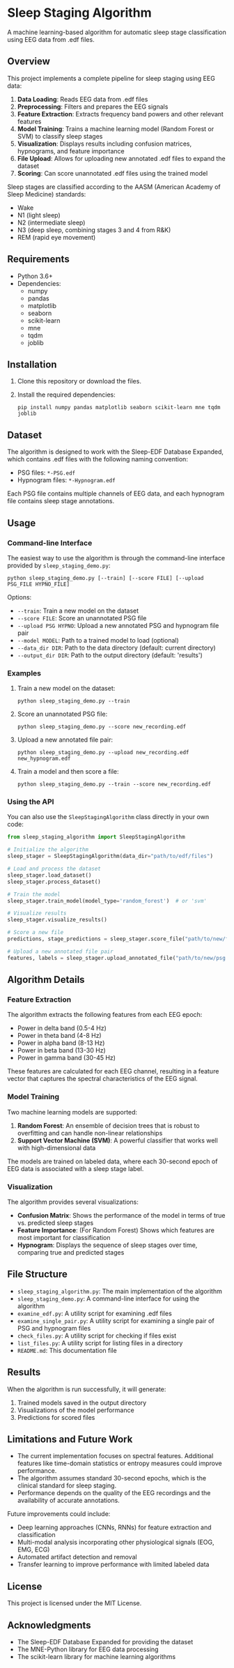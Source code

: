 # Sleep Staging Algorithm

A machine learning-based algorithm for automatic sleep stage classification using EEG data from .edf files.

## Overview

This project implements a complete pipeline for sleep staging using EEG data:

1. **Data Loading**: Reads EEG data from .edf files
2. **Preprocessing**: Filters and prepares the EEG signals
3. **Feature Extraction**: Extracts frequency band powers and other relevant features
4. **Model Training**: Trains a machine learning model (Random Forest or SVM) to classify sleep stages
5. **Visualization**: Displays results including confusion matrices, hypnograms, and feature importance
6. **File Upload**: Allows for uploading new annotated .edf files to expand the dataset
7. **Scoring**: Can score unannotated .edf files using the trained model

Sleep stages are classified according to the AASM (American Academy of Sleep Medicine) standards:
- Wake
- N1 (light sleep)
- N2 (intermediate sleep)
- N3 (deep sleep, combining stages 3 and 4 from R&K)
- REM (rapid eye movement)

## Requirements

- Python 3.6+
- Dependencies:
  - numpy
  - pandas
  - matplotlib
  - seaborn
  - scikit-learn
  - mne
  - tqdm
  - joblib

## Installation

1. Clone this repository or download the files.

2. Install the required dependencies:
   ```
   pip install numpy pandas matplotlib seaborn scikit-learn mne tqdm joblib
   ```

## Dataset

The algorithm is designed to work with the Sleep-EDF Database Expanded, which contains .edf files with the following naming convention:
- PSG files: `*-PSG.edf`
- Hypnogram files: `*-Hypnogram.edf`

Each PSG file contains multiple channels of EEG data, and each hypnogram file contains sleep stage annotations.

## Usage

### Command-line Interface

The easiest way to use the algorithm is through the command-line interface provided by `sleep_staging_demo.py`:

```
python sleep_staging_demo.py [--train] [--score FILE] [--upload PSG_FILE HYPNO_FILE]
```

Options:
- `--train`: Train a new model on the dataset
- `--score FILE`: Score an unannotated PSG file
- `--upload PSG HYPNO`: Upload a new annotated PSG and hypnogram file pair
- `--model MODEL`: Path to a trained model to load (optional)
- `--data_dir DIR`: Path to the data directory (default: current directory)
- `--output_dir DIR`: Path to the output directory (default: 'results')

### Examples

1. Train a new model on the dataset:
   ```
   python sleep_staging_demo.py --train
   ```

2. Score an unannotated PSG file:
   ```
   python sleep_staging_demo.py --score new_recording.edf
   ```

3. Upload a new annotated file pair:
   ```
   python sleep_staging_demo.py --upload new_recording.edf new_hypnogram.edf
   ```

4. Train a model and then score a file:
   ```
   python sleep_staging_demo.py --train --score new_recording.edf
   ```

### Using the API

You can also use the `SleepStagingAlgorithm` class directly in your own code:

```python
from sleep_staging_algorithm import SleepStagingAlgorithm

# Initialize the algorithm
sleep_stager = SleepStagingAlgorithm(data_dir="path/to/edf/files")

# Load and process the dataset
sleep_stager.load_dataset()
sleep_stager.process_dataset()

# Train the model
sleep_stager.train_model(model_type='random_forest')  # or 'svm'

# Visualize results
sleep_stager.visualize_results()

# Score a new file
predictions, stage_predictions = sleep_stager.score_file("path/to/new/file.edf")

# Upload a new annotated file pair
features, labels = sleep_stager.upload_annotated_file("path/to/new/psg.edf", "path/to/new/hypnogram.edf")
```

## Algorithm Details

### Feature Extraction

The algorithm extracts the following features from each EEG epoch:
- Power in delta band (0.5-4 Hz)
- Power in theta band (4-8 Hz)
- Power in alpha band (8-13 Hz)
- Power in beta band (13-30 Hz)
- Power in gamma band (30-45 Hz)

These features are calculated for each EEG channel, resulting in a feature vector that captures the spectral characteristics of the EEG signal.

### Model Training

Two machine learning models are supported:
1. **Random Forest**: An ensemble of decision trees that is robust to overfitting and can handle non-linear relationships
2. **Support Vector Machine (SVM)**: A powerful classifier that works well with high-dimensional data

The models are trained on labeled data, where each 30-second epoch of EEG data is associated with a sleep stage label.

### Visualization

The algorithm provides several visualizations:
- **Confusion Matrix**: Shows the performance of the model in terms of true vs. predicted sleep stages
- **Feature Importance**: (For Random Forest) Shows which features are most important for classification
- **Hypnogram**: Displays the sequence of sleep stages over time, comparing true and predicted stages

## File Structure

- `sleep_staging_algorithm.py`: The main implementation of the algorithm
- `sleep_staging_demo.py`: A command-line interface for using the algorithm
- `examine_edf.py`: A utility script for examining .edf files
- `examine_single_pair.py`: A utility script for examining a single pair of PSG and hypnogram files
- `check_files.py`: A utility script for checking if files exist
- `list_files.py`: A utility script for listing files in a directory
- `README.md`: This documentation file

## Results

When the algorithm is run successfully, it will generate:
1. Trained models saved in the output directory
2. Visualizations of the model performance
3. Predictions for scored files

## Limitations and Future Work

- The current implementation focuses on spectral features. Additional features like time-domain statistics or entropy measures could improve performance.
- The algorithm assumes standard 30-second epochs, which is the clinical standard for sleep staging.
- Performance depends on the quality of the EEG recordings and the availability of accurate annotations.

Future improvements could include:
- Deep learning approaches (CNNs, RNNs) for feature extraction and classification
- Multi-modal analysis incorporating other physiological signals (EOG, EMG, ECG)
- Automated artifact detection and removal
- Transfer learning to improve performance with limited labeled data

## License

This project is licensed under the MIT License.

## Acknowledgments

- The Sleep-EDF Database Expanded for providing the dataset
- The MNE-Python library for EEG data processing
- The scikit-learn library for machine learning algorithms

